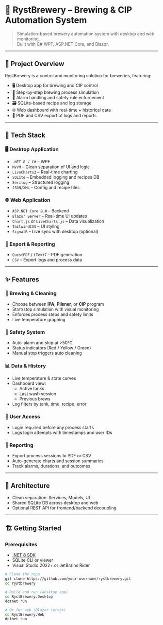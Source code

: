 # 🍺 RystBrewery – Brewing & CIP Automation System

> Simulation-based brewery automation system with desktop and web monitoring.  
> Built with C# WPF, ASP.NET Core, and Blazor.

---

## 📌 Project Overview

RystBrewery is a control and monitoring solution for breweries, featuring:

- 🖥️ Desktop app for brewing and CIP control  
- 🔁 Step-by-step brewing process simulation  
- 🚨 Alarm handling and safety rule enforcement  
- 🗃️ SQLite-based recipe and log storage  
- 🌐 Web dashboard with real-time + historical data  
- 📄 PDF and CSV export of logs and reports  

---

## 🚀 Tech Stack

### 🖥️ Desktop Application

- `.NET 8 / C#` – WPF  
- `MVVM` – Clean separation of UI and logic  
- `LiveCharts2` – Real-time charting  
- `SQLite` – Embedded logging and recipes DB  
- `Serilog` – Structured logging  
- `JSON/XML` – Config and recipe files  

### 🌐 Web Application

- `ASP.NET Core 8.0` – Backend  
- `Blazor Server` – Real-time UI updates  
- `Chart.js` or `LiveCharts.js` – Data visualization  
- `TailwindCSS` – UI styling  
- `SignalR` – Live sync with desktop (optional)  

### 📄 Export & Reporting

- `QuestPDF` / `iText7` – PDF generation  
- `CSV` – Export logs and process data  

---

## ✨ Features

### 🧪 Brewing & Cleaning

- Choose between **IPA**, **Pilsner**, or **CIP** program  
- Start/stop simulation with visual monitoring  
- Enforces process steps and safety limits  
- Live temperature graphing  

### 🚨 Safety System

- Auto-alarm and stop at >50°C  
- Status indicators (Red / Yellow / Green)  
- Manual stop triggers auto cleaning  

### 📊 Data & History

- Live temperature & state curves  
- Dashboard view:
  - Active tanks  
  - Last wash session  
  - Previous brews  
- Log filters by tank, time, recipe, error  

### 🔐 User Access

- Login required before any process starts  
- Logs login attempts with timestamps and user IDs  

### 📁 Reporting

- Export process sessions to PDF or CSV  
- Auto-generate charts and session summaries  
- Track alarms, durations, and outcomes  

---

## 🧱 Architecture

- Clean separation: Services, Models, UI  
- Shared SQLite DB across desktop and web  
- Optional REST API for frontend/backend decoupling  

---

## 🏗️ Getting Started

### Prerequisites

- [.NET 8 SDK](https://dotnet.microsoft.com/download/dotnet/8.0)  
- SQLite CLI or viewer  
- Visual Studio 2022+ or JetBrains Rider  

```bash
# Clone the repo
git clone https://github.com/your-username/rystbrewery.git
cd rystbrewery

# Build and run (desktop app)
cd RystBrewery.Desktop
dotnet run

# Or for web (Blazor server)
cd RystBrewery.Web
dotnet run
